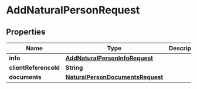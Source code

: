

# AddNaturalPersonRequest


## Properties

| Name | Type | Description | Notes |
|------------ | ------------- | ------------- | -------------|
|**info** | [**AddNaturalPersonInfoRequest**](AddNaturalPersonInfoRequest.md) |  |  [optional] |
|**clientReferenceId** | **String** |  |  [optional] |
|**documents** | [**NaturalPersonDocumentsRequest**](NaturalPersonDocumentsRequest.md) |  |  [optional] |



